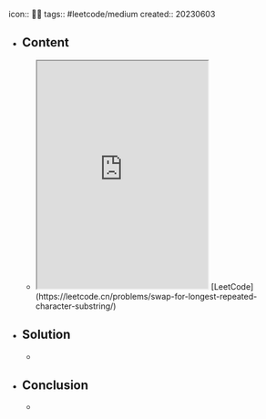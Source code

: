 icon:: 👨‍💻
tags:: #leetcode/medium 
created:: 20230603

- ## Content
  - <iframe src="https://leetcode.cn/problems/swap-for-longest-repeated-character-substring" style="height: 400px"></iframe>
    [LeetCode](https://leetcode.cn/problems/swap-for-longest-repeated-character-substring/)
- ## Solution
  -
- ## Conclusion
  -